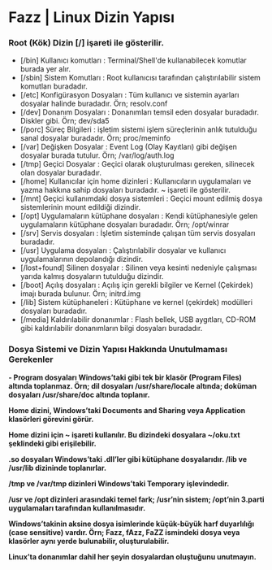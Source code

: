 # Fazz | Linux Dizin Yapısı

<h3>Root (Kök) Dizin [/] işareti ile gösterilir.</h3>

* [/bin] Kullanıcı komutları : Terminal/Shell'de kullanabilecek komutlar burada yer alır.
* [/sbin] Sistem Komutları : Root kullanıcısı tarafından çalıştırılabilir sistem komutları buradadır.
* [/etc] Konfigürasyon Dosyaları : Tüm kullanıcı ve sistemin ayarları dosyalar halinde buradadır. Örn; resolv.conf
* [/dev] Donanım Dosyaları : Donanımları temsil eden dosyalar buradadır. Diskler gibi. Örn; dev/sda5
* [/porc] Süreç Bilgileri : işletim sistemi işlem süreçlerinin anlık tutulduğu sanal dosyalar buradadır. Örn; proc/meminfo
* [/var] Değişken Dosyalar : Event Log (Olay Kayıtları) gibi değişen dosyalar burada tutulur. Örn; /var/log/auth.log
* [/tmp] Geçici Dosyalar : Geçici olarak oluşturulması gereken, silinecek olan dosyalar buradadır.
* [/home] Kullanıcılar için home dizinleri : Kullanıcıların uygulamaları ve yazma hakkına sahip dosyaları buradadır. ~ işareti ile gösterilir.
* [/mnt] Geçici kullanımdaki dosya sistemleri : Geçici mount edilmiş dosya sistemlerinin mount edildiği dizindir.
* [/opt] Uygulamaların kütüphane dosyaları : Kendi kütüphanesiyle gelen uygulamaların kütüphane dosyaları buradadır. Örn; /opt/winrar
* [/srv] Servis dosyaları : İşletim sisteminde çalışan tüm servis dosyaları buradadır.
* [/usr] Uygulama dosyaları : Çalıştırılabilir dosyalar ve kullanıcı uygulamalarının depolandığı dizindir.
* [/lost+found] Silinen dosyalar : Silinen veya kesinti nedeniyle çalışması yarıda kalmış dosyaların tutulduğu dizindir.
* [/boot] Açılış dosyaları : Açılış için gerekli bilgiler ve Kernel (Çekirdek) imajı burada bulunur. Örn; initrd.img
* [/lib] Sistem kütüphaneleri : Kütüphane ve kernel (çekirdek) modülleri dosyaları buradadır.
* [/media] Kaldırılabilir donanımlar : Flash bellek, USB aygıtları, CD-ROM gibi kaldırılabilir donanımların bilgi dosyaları buradadır. 

<h3>Dosya Sistemi ve Dizin Yapısı Hakkında
Unutulmaması Gerekenler</h3>

**- Program dosyaları Windows’taki gibi tek bir klasör (Program Files) altında toplanmaz.
Örn; dil dosyaları /usr/share/locale altında; doküman dosyaları /usr/share/doc altında toplanır.**

**Home dizini, Windows’taki Documents and Sharing veya Application klasörleri görevini görür.**

**Home dizini için ~ işareti kullanılır. Bu dizindeki dosyalara ~/oku.txt şeklindeki gibi erişilebilir.**

**.so dosyaları Windows’taki .dll’ler gibi kütüphane dosyalarıdır. /lib ve /usr/lib dizininde toplanırlar.**

**/tmp ve /var/tmp dizinleri Windows’taki Temporary işlevindedir.**

**/usr ve /opt dizinleri arasındaki temel fark; /usr’nin sistem; /opt’nin 3.parti uygulamaları tarafından
kullanılmasıdır.**

**Windows’takinin aksine dosya isimlerinde küçük-büyük harf duyarlılığı (case sensitive) vardır.
Örn; Fazz, fAzz, FaZZ ismindeki dosya veya klasörler aynı yerde bulunabilir, oluşturulabilir.**

**Linux’ta donanımlar dahil her şeyin dosyalardan oluştuğunu unutmayın.**

